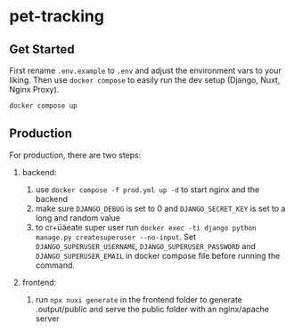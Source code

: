 # pet-tracking

## Get Started

First rename `.env.example` to `.env` and adjust the environment vars to your liking.
Then use `docker compose` to easily run the dev setup (Django, Nuxt, Nginx Proxy).

```sh
docker compose up
```

## Production

For production, there are two steps:

1. backend:
   1. use `docker compose -f prod.yml up -d` to start nginx and the backend
   2. make sure `DJANGO_DEBUG` is set to 0 and `DJANGO_SECRET_KEY` is set to a long and random value
   3. to cr+üäeate super user run `docker exec -ti django python manage.py createsuperuser --no-input`. Set `DJANGO_SUPERUSER_USERNAME`, `DJANGO_SUPERUSER_PASSWORD` and `DJANGO_SUPERUSER_EMAIL` in docker compose file before running the command.

2. frontend:
   1. run `npx nuxi generate` in the frontend folder to generate .output/public and serve the public folder with an nginx/apache server
